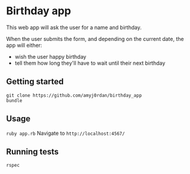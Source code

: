 # Birthday app

This web app will ask the user for a name and birthday.

When the user submits the form, and depending on the current date, the app will either:

- wish the user happy birthday
- tell them how long they'll have to wait until their next birthday

## Getting started

`git clone https://github.com/amyj0rdan/birthday_app`     
`bundle`

## Usage

`ruby app.rb`
Navigate to `http://localhost:4567/`


## Running tests

`rspec`
